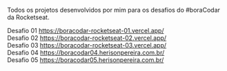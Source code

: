 Todos os projetos desenvolvidos por mim para os desafios do #boraCodar da Rocketseat.

Desafio 01 https://boracodar-rocketseat-01.vercel.app/ <br>
Desafio 02 https://boracodar-rocketseat-02.vercel.app/ <br>
Desafio 03 https://boracodar-rocketseat-03.vercel.app/ <br>
Desafio 04 https://boracodar04.herisonpereira.com.br/ <br>
Desafio 05 https://boracodar05.herisonpereira.com.br/ <br>
